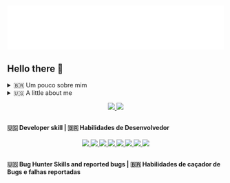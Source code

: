 
<a href="https://github.com/vitooficiall">
  <img src="https://github.com/vitooficiall/vitooficiall/raw/main/pkg/icons/banner.svg" style="max-width: 100%;" />
</a>

## Hello there 👋

<details>
  <summary markdown="span"> 🇧🇷 Um pouco sobre mim </summary>
  
  <br>😁 Eu sou focado em seguraça ofensiva e desenvolvimento web.
  
  🔸 Meus hobbies são:
  - 🐛 Procurar bugs (pesquisador de segurança)
  - 🧑‍💻 Desenvolver algumas coisas
  - ⚽️ Praticar Esportes

</details>

<details>
  <summary markdown="span">🇺🇸 A little about me </summary>
  
  <br>😁 I'm focused on offensive security and development web.
  
  🔸 My hobbies are:
  - 🐛 Bug hunter (researcher security)
  - 🧑‍💻 Development of some things
  - ⚽️ Play sports 

</details>
<p align="center">
  <a href="https://github.com/vitooficiall">
     <img style="max-width: 100%;"  src="https://github-readme-stats.vercel.app/api?username=vitooficiall&amp;show_icons=true&amp;&amp;include_all_commits=true&amp;count_private=true&theme=merko&title_color=ff641a&bg_color=0d1117&text_color=f8f8f2&icon_color=8be9fd&hide_border=false&border_color=30363d" />
      <img style="max-width: 100%;"  src="https://github-readme-stats.vercel.app/api/top-langs/?username=vitooficiall&amp;layout=compact&amp;langs_count=7&amp;theme=merko&title_color=ff641a&bg_color=0d1117&text_color=f8f8f2&icon_color=8be9fd&hide_border=false&border_color=30363d" />
  </a>
</p>

<h2></h2>
<h4>🇺🇸 Developer skill | 🇧🇷 Habilidades de Desenvolvedor</h4>
<div>
  <a href="https://github.com/vitooficiall">
    <p align="center">
       <img src="https://img.icons8.com/color/48/000000/html-5--v1.png"  height="30rem"/>
       <img src="https://img.icons8.com/color/48/000000/css3.png"  height="30rem"/>
       <img src="https://img.icons8.com/color/48/000000/javascript--v1.png"  height="30rem"/>
       <img src="https://img.icons8.com/color/48/000000/python--v1.png" height="30rem"/>
       <img src="https://img.icons8.com/external-tal-revivo-shadow-tal-revivo/24/000000/external-nodejs-is-an-open-source-cross-platform-javascript-run-time-environment-logo-shadow-tal-revivo.png"  height="27rem"/>
       <img src="https://img.icons8.com/color/48/000000/golang.png"  height="30rem"/>
       <img src="https://img.icons8.com/color/48/000000/wordpress.png"  height="30rem"/>
       <img src="https://img.icons8.com/color/48/000000/bootstrap.png" height="30rem"/>  
    </p>
  </a>
</div>

<h2></h2>
<h4>🇺🇸 Bug Hunter Skills and reported bugs | 🇧🇷 Habilidades de caçador de Bugs e falhas reportadas</h4>
